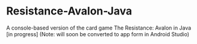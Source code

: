 # Resistance-Avalon-Java
A console-based version of the card game The Resistance: Avalon in Java [in progress] (Note: will soon be converted to app form in Android Studio)
